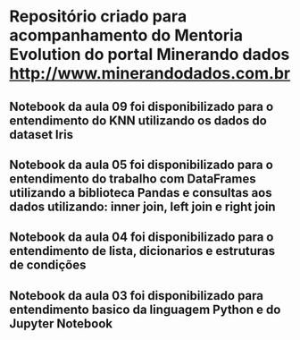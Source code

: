 # Repositório criado para acompanhamento do Mentoria Evolution do portal Minerando dados http://www.minerandodados.com.br

## Notebook da aula 09 foi disponibilizado para o entendimento do KNN utilizando os dados do dataset Iris

## Notebook da aula 05 foi disponibilizado para o entendimento do trabalho com DataFrames utilizando a biblioteca Pandas e consultas aos dados utilizando: inner join, left join e right join

## Notebook da aula 04 foi disponibilizado para o entendimento de lista, dicionarios e estruturas de condições

## Notebook da aula 03 foi disponibilizado para entendimento basico da linguagem Python e do Jupyter Notebook

